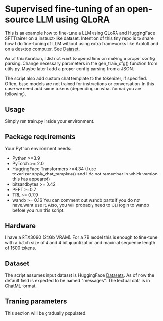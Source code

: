 # Supervised fine-tuning of an open-source LLM using QLoRA
This is an example how to fine-tune a LLM using QLoRA and HuggingFace SFTTrainer on a instruct-like dataset.
Intention of this tiny repo is to share how I do fine-tuning of LLM without using extra 
frameworks like Axolotl and on a desktop computer. See [Dataset](#Dataset).

As of this iteration, I did not want to spend time on making a proper config parsing. Change necessary parameters in the gen_train_cfg() function 
from utils.py. Maybe later I add a proper config parsing from a JSON.

The script also add custom chat template to the tokenizer, if specified. Often, base models are not trained for
instructions or conversation. In this case we need add some tokens (depending on what format you are following).

## Usage
Simply run train.py inside your environment. 

## Package requirements
Your Python environment needs:
- Python >=3.9 
- PyTorch >= 2.0
- HuggingFace Transformers >=4.34 (I use tokenizer.apply_chat_template() and I do not remember in which version this has appeared)
- bitsandbytes >= 0.42
- PEFT >=0.7
- TRL >= 0.7.9
- wandb >= 0.16
You can comment out wandb parts if you do not have/want use it. Also, you will probably need to CLI login to wandb before you run this script.

## Hardware
I have a RTX3090 (24Gb VRAM). For a 7B model this is enough to fine-tune with a batch size of 4 and 4 bit quantization and maximal
sequence length of 1500 tokens.

## Dataset
The script assumes input dataset is HuggingFace [Datasets](https://huggingface.co/docs/datasets/index). As of now
the default field is expected to be named "messages". 
The textual data is in [ChatML](https://github.com/MicrosoftDocs/azure-docs/blob/main/articles/ai-services/openai/includes/chat-markup-language.md)
format. 

## Traning parameters
This section will be gradually populated.
